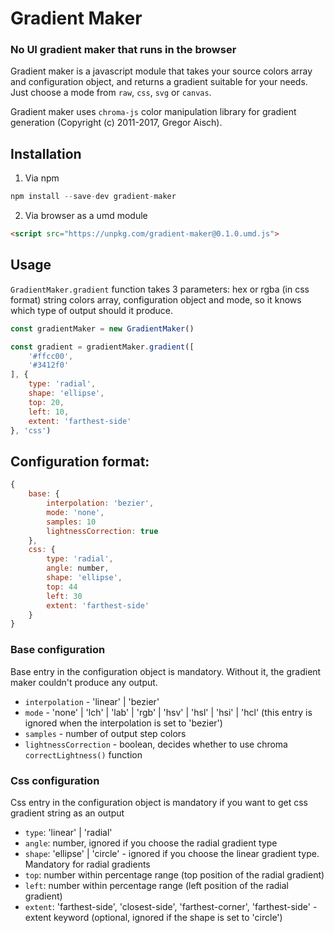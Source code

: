 # Gradient Maker
### No UI gradient maker that runs in the browser

Gradient maker is a javascript module that takes your source colors array and configuration object, and returns a gradient suitable for your needs. Just choose a mode from `raw`, `css`, `svg` or `canvas`.

Gradient maker uses `chroma-js` color manipulation library for gradient generation (Copyright (c) 2011-2017, Gregor Aisch).

## Installation

1. Via npm
```javascript
npm install --save-dev gradient-maker
```
2. Via browser as a umd module
```html
<script src="https://unpkg.com/gradient-maker@0.1.0.umd.js">
```

## Usage
`GradientMaker.gradient` function takes 3 parameters: hex or rgba (in css format) string colors array, configuration object and mode, so it knows which type of output should it produce. 
```javascript
const gradientMaker = new GradientMaker()

const gradient = gradientMaker.gradient([
    '#ffcc00',
    '#3412f0'
], {
    type: 'radial',
    shape: 'ellipse',
    top: 20,
    left: 10,
    extent: 'farthest-side'
}, 'css')
```

## Configuration format:
```javascript
{
    base: {
        interpolation: 'bezier',
        mode: 'none',
        samples: 10
        lightnessCorrection: true
    },
    css: {
        type: 'radial',
        angle: number,
        shape: 'ellipse',
        top: 44
        left: 30
        extent: 'farthest-side'
    }
}
```

### Base configuration
Base entry in the configuration object is mandatory. Without it, the gradient maker couldn't produce any output.
- `interpolation` - 'linear' | 'bezier'
- `mode` - 'none' | 'lch' | 'lab' | 'rgb' | 'hsv' | 'hsl' | 'hsi' | 'hcl' (this entry is ignored when the interpolation is set to 'bezier')
- `samples` - number of output step colors
- `lightnessCorrection` - boolean, decides whether to use chroma `correctLightness()` function

### Css configuration
Css entry in the configuration object is mandatory if you want to get css gradient string as an output
- `type`: 'linear' | 'radial'
- `angle`: number, ignored if you choose the radial gradient type
- `shape`: 'ellipse' | 'circle' - ignored if you choose the linear gradient type. Mandatory for radial gradients
- `top`: number within percentage range (top position of the radial gradient)
- `left`: number within percentage range (left position of the radial gradient)
- `extent`: 'farthest-side', 'closest-side', 'farthest-corner', 'farthest-side' - extent keyword (optional, ignored if the shape is set to 'circle')